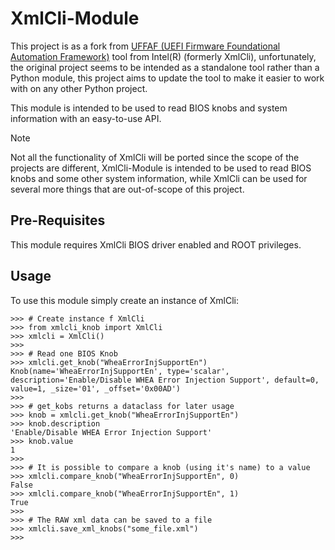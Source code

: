 # XmlCli-Module

This project is as a fork from [UFFAF (UEFI Firmware Foundational Automation
Framework)](https://github.com/intel/xml-cli) tool from Intel(R) (formerly
XmlCli), unfortunately, the original project seems to be intended as a
standalone tool rather than a Python module, this project aims to update the
tool to make it easier to work with on any other Python project.

This module is intended to be used to read BIOS knobs and system information
with an easy-to-use API.

> [!NOTE] 
> Not all the functionality of XmlCli will be ported since the scope of
> the projects are different, XmlCli-Module is intended to be used to read BIOS
> knobs and some other system information, while XmlCli can be used for several
> more things that are out-of-scope of this project.

## Pre-Requisites
This module requires XmlCli BIOS driver enabled and ROOT privileges.

## Usage

To use this module simply create an instance of XmlCli:
```
>>> # Create instance f XmlCli
>>> from xmlcli_knob import XmlCli
>>> xmlcli = XmlCli()
>>> 
>>> # Read one BIOS Knob
>>> xmlcli.get_knob("WheaErrorInjSupportEn")
Knob(name='WheaErrorInjSupportEn', type='scalar', description='Enable/Disable WHEA Error Injection Support', default=0, value=1, _size='01', _offset='0x00AD')
>>> 
>>> # get_kobs returns a dataclass for later usage
>>> knob = xmlcli.get_knob("WheaErrorInjSupportEn") 
>>> knob.description
'Enable/Disable WHEA Error Injection Support'
>>> knob.value
1
>>> 
>>> # It is possible to compare a knob (using it's name) to a value
>>> xmlcli.compare_knob("WheaErrorInjSupportEn", 0)
False
>>> xmlcli.compare_knob("WheaErrorInjSupportEn", 1)
True
>>> 
>>> # The RAW xml data can be saved to a file
>>> xmlcli.save_xml_knobs("some_file.xml")
>>> 
```
